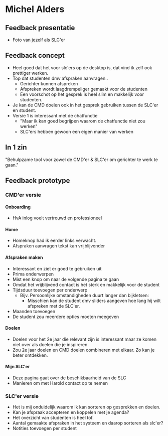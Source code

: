 # Michel Alders

## Feedback presentatie

* Foto van jezelf als SLC'er 

## Feedback concept

* Heel goed dat het voor slc'ers op de desktop is, dat vind ik zelf ook prettiger werken.
* Top dat studenten dmv afspraken aanvragen..
  * Gerichter kunnen afspreken
  * Afspreken wordt laagdrempeliger gemaakt voor de studenten
  * Een voorschot op het gesprek is heel slim en makkelijk voor studenten.
* Je kan de CMD doelen ook in het gesprek gebruiken tussen de SLC'er en student.
* Versie 1 is interessant met de chatfunctie
  * "Maar ik kan goed begrijpen waarom de chatfunctie niet zou werken"
  * SLC'ers hebben gewoon een eigen manier van werken

## In 1 zin

"Behulpzame tool voor zowel de CMD'er & SLC'er om gerichter te werk te gaan."

## Feedback prototype

### CMD'er versie

#### Onboarding

* HvA inlog voelt vertrouwd en professioneel

#### Home

* Homeknop had ik eerder links verwacht.
* Afspraken aanvragen tekst kan vrijblijvender

#### Afspraken maken

* Interessant en ziet er goed te gebruiken uit
* Prima onderwerpen
* Mist een knop om naar de volgende pagina te gaan
* Omdat het vrijblijvend contact is het sterk en makkelijk voor de student
* Tijdsduur toevoegen per onderwerp 
  * Bijv. Persoonlijke omstandigheden duurt langer dan bijkletsen:
    * Misschien kan de student dmv sliders aangeven hoe lang hij wilt afspreken met de SLC'er.
* Maanden toevoegen
* De student zou meerdere opties moeten meegeven

#### Doelen

* Doelen voor het 2e jaar die relevant zijn is interessant maar ze komen niet over als doelen die je inspireren.
* Zou 2e jaar doelen en CMD doelen combineren met elkaar. Zo kan je beter ontdekken.

#### Mijn SLC'er

* Deze pagina gaat over de beschikbaarheid van de SLC
* Manieren om met Harold contact op te nemen

### SLC'er versie

* Het is mij onduidelijk waarom ik kan sorteren op gesprekken en doelen.
* Kan je afspraak accepteren en koppelen met je agenda?
* Het overzicht van studenten is heel tof.
* Aantal gemaakte afspraken in het systeem en daarop sorteren als slc'er?
* Notities toevoegen per student

